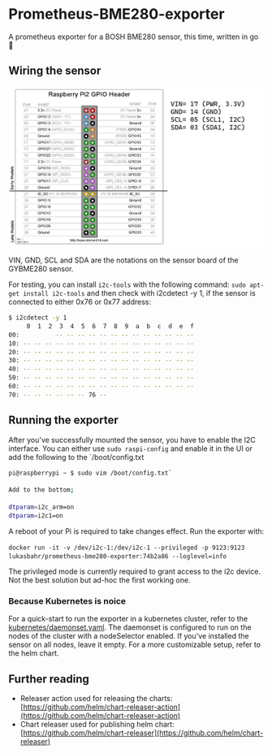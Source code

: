 # Prometheus-BME280-exporter

A prometheus exporter for a BOSH BME280 sensor, this time, written in go :green_heart:

## Wiring the sensor

![image](doc/img/GYBME280_header_pinout.jpg)

VIN, GND, SCL and SDA are the notations on the sensor board of the GYBME280 sensor.

For testing, you can install `i2c-tools` with the following command: `sudo apt-get install i2c-tools` and then check with i2cdetect -y 1, if the sensor is connected to either 0x76 or 0x77 address:

```bash
$ i2cdetect -y 1
     0  1  2  3  4  5  6  7  8  9  a  b  c  d  e  f
00:          -- -- -- -- -- -- -- -- -- -- -- -- --
10: -- -- -- -- -- -- -- -- -- -- -- -- -- -- -- --
20: -- -- -- -- -- -- -- -- -- -- -- -- -- -- -- --
30: -- -- -- -- -- -- -- -- -- -- -- -- -- -- -- --
40: -- -- -- -- -- -- -- -- -- -- -- -- -- -- -- --
50: -- -- -- -- -- -- -- -- -- -- -- -- -- -- -- --
60: -- -- -- -- -- -- -- -- -- -- -- -- -- -- -- --
70: -- -- -- -- -- -- 76 --
```

## Running the exporter

After you've successfully mounted the sensor, you have to enable the I2C interface. You can either use `sudo raspi-config` and enable it in the UI or add the following to the `/boot/config.txt

```bash
pi@raspberrypi ~ $ sudo vim /boot/config.txt`

Add to the bottom;

dtparam=i2c_arm=on
dtparam=i2c1=on
```

A reboot of your Pi is required to take changes effect. Run the exporter with:

`docker run -it -v /dev/i2c-1:/dev/i2c-1 --privileged -p 9123:9123 lukasbahr/prometheus-bme280-exporter:74b2a86 --loglevel=info`

The privileged mode is currently required to grant access to the i2c device. Not the best solution but ad-hoc the first working one.

### Because Kubernetes is noice

For a quick-start to run the exporter in a kubernetes cluster, refer to the [kubernetes/daemonset.yaml](kubernetes/daemonset.yaml). The daemonset is configured to run on the nodes of the cluster with a nodeSelector enabled. If you've installed the sensor on all nodes, leave it empty.
For a more customizable setup, refer to the helm chart.

## Further reading

- Releaser action used for releasing the charts: [https://github.com/helm/chart-releaser-action](https://github.com/helm/chart-releaser-action)
- Chart releaser used for publishing helm chart: [https://github.com/helm/chart-releaser](https://github.com/helm/chart-releaser)
